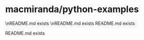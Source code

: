 # macmiranda/python-examples
\nREADME.md exists
\nREADME.md exists
README.md exists

README.md exists
